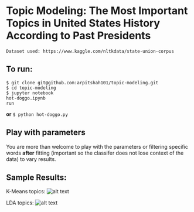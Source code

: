 # Topic Modeling: The Most Important Topics in United States History According to Past Presidents

`Dataset used: https://www.kaggle.com/nltkdata/state-union-corpus`

## To run:
```
$ git clone git@github.com:arpitshah101/topic-modeling.git
$ cd topic-modeling
$ jupyter notebook
hot-doggo.ipynb
run

```

**or**
`$ python hot-doggo.py`

## Play with parameters

You are more than welcome to play with the parameters or filtering specific words **after** fitting (important so the classifer does not lose context of the data) to vary results.


## Sample Results:

K-Means topics:
![alt text](https://raw.githubusercontent.com/periakiva/topic-modeling-presidents/master/KMeansClustering.png)

LDA topics:
![alt text](https://raw.githubusercontent.com/periakiva/topic-modeling-presidents/master/LDA.png)
